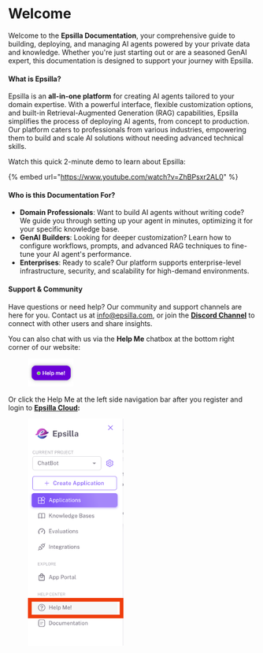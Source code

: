 # Welcome

Welcome to the **Epsilla Documentation**, your comprehensive guide to building, deploying, and managing AI agents powered by your private data and knowledge. Whether you're just starting out or are a seasoned GenAI expert, this documentation is designed to support your journey with Epsilla.

#### What is Epsilla?

Epsilla is an **all-in-one platform** for creating AI agents tailored to your domain expertise. With a powerful interface, flexible customization options, and built-in Retrieval-Augmented Generation (RAG) capabilities, Epsilla simplifies the process of deploying AI agents, from concept to production. Our platform caters to professionals from various industries, empowering them to build and scale AI solutions without needing advanced technical skills.

Watch this quick 2-minute demo to learn about Epsilla:

{% embed url="https://www.youtube.com/watch?v=ZhBPsxr2AL0" %}

#### Who is this Documentation For?

* **Domain Professionals**: Want to build AI agents without writing code? We guide you through setting up your agent in minutes, optimizing it for your specific knowledge base.
* **GenAI Builders**: Looking for deeper customization? Learn how to configure workflows, prompts, and advanced RAG techniques to fine-tune your AI agent's performance.
* **Enterprises**: Ready to scale? Our platform supports enterprise-level infrastructure, security, and scalability for high-demand environments.

#### Support & Community

Have questions or need help? Our community and support channels are here for you. Contact us at info@epsilla.com, or join the [**Discord Channel**](https://discord.gg/ZhJxn8TN) to connect with other users and share insights.

You can also chat with us via the **Help Me** chatbox at the bottom right corner of our website:

<figure><img src=".gitbook/assets/Screenshot 2024-09-20 at 8.21.17 AM.png" alt="" width="92"><figcaption></figcaption></figure>

Or click the Help Me at the left side navigation bar after you register and login to [**Epsilla Cloud**](https://cloud.epsilla.com)**:**

<figure><img src=".gitbook/assets/Screenshot 2024-09-20 at 8.22.29 AM.png" alt="" width="194"><figcaption></figcaption></figure>
